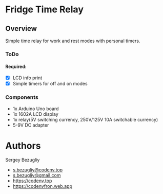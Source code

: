 # Fridge Time Relay

## Overview
Simple time relay for work and rest modes with personal timers.

### ToDo
#### Required: 
- [x] LCD info print
- [x] Simple timers for off and on modes

### Components

- 1x Arduino Uno board
- 1x 1602A LCD display
- 1x relay(5V switching currency, 250V/125V 10A switchable currency)
- 5-9V DC adapter

# Authors

Sergey Bezugliy
- [s.bezugliy@codenv.top](mailto:s.bezugliy@codenv.top) 
- [s.bezugliy@gmail.com](mailto:s.bezugliy@gmail.com)
- https://codenv.top
- https://codenvfron.web.app
